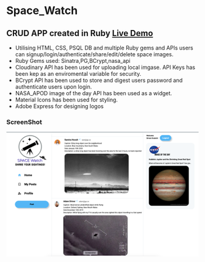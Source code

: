 # Space_Watch
## CRUD APP created in Ruby  <a href="https://sirvand.github.io/Melbourne-Subway-Planner/"> Live Demo </a>



- Utilising HTML, CSS, PSQL DB and multiple Ruby gems and APIs users can signup/login/authenticate/share/edit/delete space images.
- Ruby Gems used: Sinatra,PG,BCrypt,nasa_api
- Cloudinary API has been used for uploading local imgase. API Keys has been kep as an enviromental variable for security.
- BCrypt API has been used to store and digest users password and authenticate users upon login.
- NASA_APOD image of the day API has been used as a widget.
- Material Icons has been used for styling.
- Adobe Express for designing logos

### ScreenShot
![Screenshot](screenshot.png)

